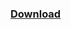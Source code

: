 ### [Download](https://jitpack.io/com/github/hazae41/mc-blockregen/master-SNAPSHOT/mc-blockregen-master-SNAPSHOT-bundle.jar)
